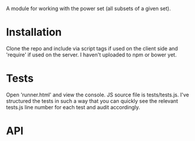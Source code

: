 A module for working with the power set (all subsets of a given set).

# Installation
Clone the repo and include via script tags if used on the client side and 'require' if used on the server. I haven't uploaded to npm or bower yet.

# Tests
Open 'runner.html' and view the console. JS source file is tests/tests.js.  I've structured the tests in such a way that you can quickly see the relevant tests.js line number for each test and audit accordingly.

# API 

